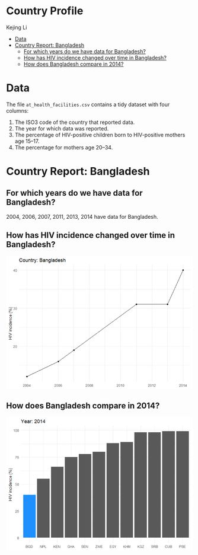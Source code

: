 Country Profile
================
Kejing Li

  - [Data](#data)
  - [Country Report: Bangladesh](#country-report-bangladesh)
      - [For which years do we have data for
        Bangladesh?](#for-which-years-do-we-have-data-for-bangladesh)
      - [How has HIV incidence changed over time in
        Bangladesh?](#how-has-hiv-incidence-changed-over-time-in-bangladesh)
      - [How does Bangladesh compare in
        2014?](#how-does-bangladesh-compare-in-2014)

# Data

The file `at_health_facilities.csv` contains a tidy dataset with four
columns:

1.  The ISO3 code of the country that reported data.
2.  The year for which data was reported.
3.  The percentage of HIV-positive children born to HIV-positive mothers
    age 15–17.
4.  The percentage for mothers age 20–34.

# Country Report: Bangladesh

## For which years do we have data for Bangladesh?

2004, 2006, 2007, 2011, 2013, 2014 have data for Bangladesh.

## How has HIV incidence changed over time in Bangladesh?

![](country-profile_files/figure-gfm/plot%20mycountry-1.png)<!-- -->

## How does Bangladesh compare in 2014?

![](country-profile_files/figure-gfm/plot%20comparison-1.png)<!-- -->
